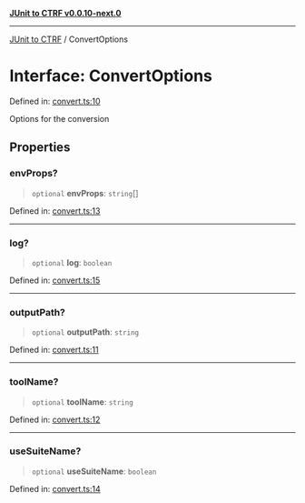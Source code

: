 [**JUnit to CTRF v0.0.10-next.0**](../README.md)

***

[JUnit to CTRF](../globals.md) / ConvertOptions

# Interface: ConvertOptions

Defined in: [convert.ts:10](https://github.com/ctrf-io/junit-to-ctrf/blob/main/src/convert.ts#L10)

Options for the conversion

## Properties

### envProps?

> `optional` **envProps**: `string`[]

Defined in: [convert.ts:13](https://github.com/ctrf-io/junit-to-ctrf/blob/main/src/convert.ts#L13)

***

### log?

> `optional` **log**: `boolean`

Defined in: [convert.ts:15](https://github.com/ctrf-io/junit-to-ctrf/blob/main/src/convert.ts#L15)

***

### outputPath?

> `optional` **outputPath**: `string`

Defined in: [convert.ts:11](https://github.com/ctrf-io/junit-to-ctrf/blob/main/src/convert.ts#L11)

***

### toolName?

> `optional` **toolName**: `string`

Defined in: [convert.ts:12](https://github.com/ctrf-io/junit-to-ctrf/blob/main/src/convert.ts#L12)

***

### useSuiteName?

> `optional` **useSuiteName**: `boolean`

Defined in: [convert.ts:14](https://github.com/ctrf-io/junit-to-ctrf/blob/main/src/convert.ts#L14)
